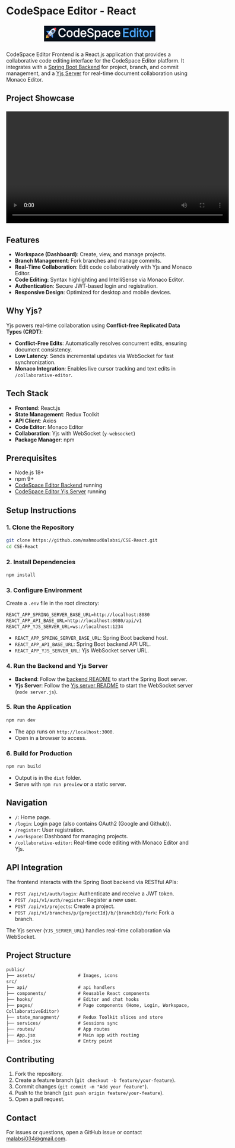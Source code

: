 # CodeSpace Editor - React

###

<div align="center">
<img width="300px" src="https://github.com/mahmoud0alabsi/mahmoud0alabsi/blob/main/assets/logo/codespace.png?raw=true"/>
</div>

###

CodeSpace Editor Frontend is a React.js application that provides a collaborative code editing interface for the CodeSpace Editor platform. It integrates with a [Spring Boot Backend](https://github.com/mahmoud0alabsi/CSE-SpringBoot) for project, branch, and commit management, and a [Yjs Server](https://github.com/mahmoud0alabsi/CSE-yjs-server) for real-time document collaboration using Monaco Editor.

## Project Showcase

###

<div align="center">
  <video width="600" controls>
    <source src="https://github.com/mahmoud0alabsi/mahmoud0alabsi/blob/main/assets/videos/cse_tour.mp4?raw=true" type="video/mp4">
    Your browser does not support the video tag.
  </video>
</div>

###


## Features

- **Workspace (Dashboard)**: Create, view, and manage projects.
- **Branch Management**: Fork branches and manage commits.
- **Real-Time Collaboration**: Edit code collaboratively with Yjs and Monaco Editor.
- **Code Editing**: Syntax highlighting and IntelliSense via Monaco Editor.
- **Authentication**: Secure JWT-based login and registration.
- **Responsive Design**: Optimized for desktop and mobile devices.

## Why Yjs?

Yjs powers real-time collaboration using **Conflict-free Replicated Data Types (CRDT)**:
- **Conflict-Free Edits**: Automatically resolves concurrent edits, ensuring document consistency.
- **Low Latency**: Sends incremental updates via WebSocket for fast synchronization.
- **Monaco Integration**: Enables live cursor tracking and text edits in `/collaborative-editor`.

## Tech Stack

- **Frontend**: React.js
- **State Management**: Redux Toolkit
- **API Client**: Axios
- **Code Editor**: Monaco Editor
- **Collaboration**: Yjs with WebSocket (`y-websocket`)
- **Package Manager**: npm

## Prerequisites

- Node.js 18+
- npm 9+
- [CodeSpace Editor Backend](https://github.com/mahmoud0alabsi/CSE-SpringBoot) running
- [CodeSpace Editor Yjs Server](https://github.com/mahmoud0alabsi/CSE-yjs-server) running

## Setup Instructions

### 1. Clone the Repository

```bash
git clone https://github.com/mahmoud0alabsi/CSE-React.git
cd CSE-React
```

### 2. Install Dependencies

```bash
npm install
```

### 3. Configure Environment

Create a `.env` file in the root directory:

```env
REACT_APP_SPRING_SERVER_BASE_URL=http://localhost:8080
REACT_APP_API_BASE_URL=http://localhost:8080/api/v1
REACT_APP_YJS_SERVER_URL=ws://localhost:1234
```

- `REACT_APP_SPRING_SERVER_BASE_URL`: Spring Boot backend host.
- `REACT_APP_API_BASE_URL`: Spring Boot backend API URL.
- `REACT_APP_YJS_SERVER_URL`: Yjs WebSocket server URL.

### 4. Run the Backend and Yjs Server

- **Backend**: Follow the [backend README](https://github.com/mahmoud0alabsi/CSE-SpringBoot) to start the Spring Boot server.
- **Yjs Server**: Follow the [Yjs server README](https://github.com/mahmoud0alabsi/CSE-yjs-server) to start the WebSocket server (`node server.js`).

### 5. Run the Application

```bash
npm run dev
```

- The app runs on `http://localhost:3000`.
- Open in a browser to access.

### 6. Build for Production

```bash
npm run build
```

- Output is in the `dist` folder.
- Serve with `npm run preview` or a static server.

## Navigation

- `/`: Home page.
- `/login`: Login page (also contains OAuth2 (Google and Github)).
- `/register`: User registration.
- `/workspace`: Dashboard for managing projects.
- `/collaborative-editor`: Real-time code editing with Monaco Editor and Yjs.

## API Integration

The frontend interacts with the Spring Boot backend via RESTful APIs:

- `POST /api/v1/auth/login`: Authenticate and receive a JWT token.
- `POST /api/v1/auth/register`: Register a new user.
- `POST /api/v1/projects`: Create a project.
- `POST /api/v1/branches/p/{projectId}/b/{branchId}/fork`: Fork a branch.

The Yjs server (`YJS_SERVER_URL`) handles real-time collaboration via WebSocket.

## Project Structure

```
public/
├── assets/                # Images, icons
src/
├── api/                   # api handlers
├── components/            # Reusable React components
├── hooks/                 # Editor and chat hooks
├── pages/                 # Page components (Home, Login, Workspace, CollaborativeEditor)
├── state_managment/       # Redux Toolkit slices and store
├── services/              # Sessions sync
├── routes/                # App routes
├── App.jsx                # Main app with routing
├── index.jsx              # Entry point
```

## Contributing

1. Fork the repository.
2. Create a feature branch (`git checkout -b feature/your-feature`).
3. Commit changes (`git commit -m "Add your feature"`).
4. Push to the branch (`git push origin feature/your-feature`).
5. Open a pull request.

## Contact

For issues or questions, open a GitHub issue or contact malabsi034@gmail.com.